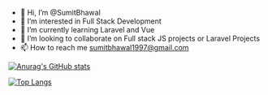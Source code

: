 - 👋 Hi, I’m @SumitBhawal
- 👀 I’m interested in Full Stack Development
- 🌱 I’m currently learning Laravel and Vue
- 💞️ I’m looking to collaborate on Full stack JS projects or Laravel Projects
- 📫 How to reach me sumitbhawal1997@gmail.com

<!---
SumitBhawal/SumitBhawal is a ✨ special ✨ repository because its `README.md` (this file) appears on your GitHub profile.
You can click the Preview link to take a look at your changes.
--->
[![Anurag's GitHub stats](https://github-readme-stats.vercel.app/api?username=SumitBhawal&show_icons=true)](https://github.com/SumitBhawal/github-readme-stats)

[![Top Langs](https://github-readme-stats.vercel.app/api/top-langs/?username=SumitBhawal)](https://github.com/SumitBhawal/github-readme-stats)
